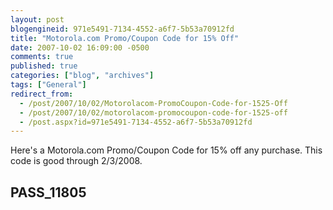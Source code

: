 ```yaml
---
layout: post
blogengineid: 971e5491-7134-4552-a6f7-5b53a70912fd
title: "Motorola.com Promo/Coupon Code for 15% Off"
date: 2007-10-02 16:09:00 -0500
comments: true
published: true
categories: ["blog", "archives"]
tags: ["General"]
redirect_from: 
  - /post/2007/10/02/Motorolacom-PromoCoupon-Code-for-1525-Off
  - /post/2007/10/02/motorolacom-promocoupon-code-for-1525-off
  - /post.aspx?id=971e5491-7134-4552-a6f7-5b53a70912fd
---
```

<!-- more -->

Here's a Motorola.com Promo/Coupon Code for 15% off any purchase. This code is good through 2/3/2008.
<H2>PASS_11805</H2>
